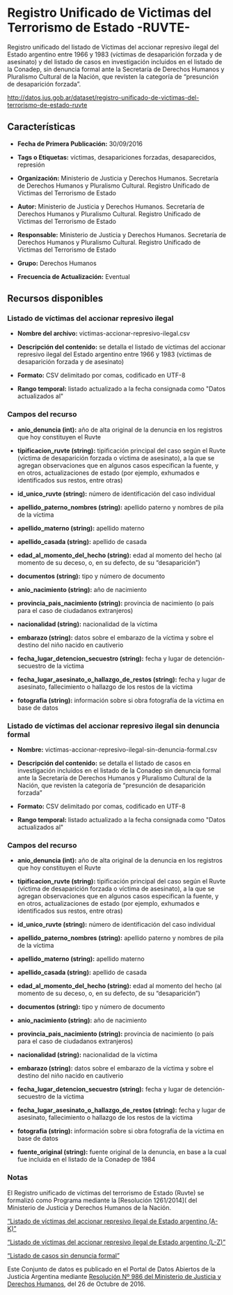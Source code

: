 Registro Unificado de Victimas del Terrorismo de Estado -RUVTE-
=======================================================

Registro unificado del listado de Víctimas del accionar represivo ilegal del Estado argentino entre 1966 y 1983 (víctimas de desaparición forzada y de asesinato) y del listado de casos en investigación incluidos en el listado de la Conadep, sin denuncia formal ante la Secretaría de Derechos Humanos y Pluralismo Cultural de la Nación, que revisten la categoría de “presunción de desaparición forzada”.

http://datos.jus.gob.ar/dataset/registro-unificado-de-victimas-del-terrorismo-de-estado-ruvte

Características
---------------

- **Fecha de Primera Publicación:** 30/09/2016

- **Tags o Etiquetas:** víctimas, desapariciones forzadas, desaparecidos, represión

- **Organización:** Ministerio de Justicia y Derechos Humanos. Secretaría de Derechos Humanos y Pluralismo Cultural. Registro Unificado de Víctimas del Terrorismo de Estado

- **Autor:** Ministerio de Justicia y Derechos Humanos. Secretaría de Derechos Humanos y Pluralismo Cultural. Registro Unificado de Víctimas del Terrorismo de Estado

- **Responsable:** Ministerio de Justicia y Derechos Humanos. Secretaría de Derechos Humanos y Pluralismo Cultural. Registro Unificado de Víctimas del Terrorismo de Estado

- **Grupo:** Derechos Humanos

- **Frecuencia de Actualización:** Eventual

Recursos disponibles
--------------------

### Listado de víctimas del accionar represivo ilegal

- **Nombre del archivo:** victimas-accionar-represivo-ilegal.csv

- **Descripción del contenido:** se detalla el listado de víctimas del accionar represivo ilegal del Estado argentino entre 1966 y 1983 (víctimas de desaparición forzada y de asesinato)

- **Formato:** CSV delimitado por comas, codificado en UTF-8

- **Rango temporal:** listado actualizado a la fecha consignada como "Datos actualizados al"

### Campos del recurso

- **anio_denuncia (int):** año de alta original de la denuncia en los registros que hoy constituyen el Ruvte

- **tipificacion_ruvte (string):** tipificación principal del caso según el Ruvte (víctima de desaparición forzada o víctima de asesinato), a la que se agregan observaciones que en algunos casos especifican la fuente, y en otros, actualizaciones de estado (por ejemplo, exhumados e identificados sus restos, entre otras)

- **id_unico_ruvte (string):** número de identificación del caso individual

- **apellido_paterno_nombres (string):** apellido paterno y nombres de pila de la víctima

- **apellido_materno (string):** apellido materno

- **apellido_casada (string):** apellido de casada

- **edad_al_momento_del_hecho (string):** edad al momento del hecho (al momento de su deceso, o, en su defecto, de su “desaparición”)

- **documentos (string):** tipo y número de documento

- **anio_nacimiento (string):** año de nacimiento

- **provincia_pais_nacimiento (string):** provincia de nacimiento (o país para el caso de ciudadanos extranjeros)

- **nacionalidad (string):** nacionalidad de la víctima

- **embarazo (string):** datos sobre el embarazo de la víctima y sobre el destino del niño nacido en cautiverio

- **fecha_lugar_detencion_secuestro (string):** fecha y lugar de detención-secuestro de la víctima

- **fecha_lugar_asesinato_o_hallazgo_de_restos (string):** fecha y lugar de asesinato, fallecimiento o hallazgo de los restos de la víctima

- **fotografia (string):** información sobre si obra fotografía de la víctima en base de datos


### Listado de víctimas del accionar represivo ilegal sin denuncia formal

- **Nombre:** victimas-accionar-represivo-ilegal-sin-denuncia-formal.csv

- **Descripción del contenido:** se detalla el listado de casos en investigación incluidos en el listado de la Conadep sin denuncia formal ante la Secretaría de Derechos Humanos y Pluralismo Cultural de la Nación, que revisten la categoría de “presunción de desaparición forzada”

- **Formato:** CSV delimitado por comas, codificado en UTF-8

- **Rango temporal:** listado actualizado a la fecha consignada como "Datos actualizados al"

### Campos del recurso

- **anio_denuncia (int):** año de alta original de la denuncia en los registros que hoy constituyen el Ruvte

- **tipificacion_ruvte (string):** tipificación principal del caso según el Ruvte (víctima de desaparición forzada o víctima de asesinato), a la que se agregan observaciones que en algunos casos especifican la fuente, y en otros, actualizaciones de estado (por ejemplo, exhumados e identificados sus restos, entre otras)

- **id_unico_ruvte (string):** número de identificación del caso individual

- **apellido_paterno_nombres (string):** apellido paterno y nombres de pila de la víctima

- **apellido_materno (string):** apellido materno

- **apellido_casada (string):** apellido de casada

- **edad_al_momento_del_hecho (string):** edad al momento del hecho (al momento de su deceso, o, en su defecto, de su “desaparición”)

- **documentos (string):** tipo y número de documento

- **anio_nacimiento (string):** año de nacimiento

- **provincia_pais_nacimiento (string):** provincia de nacimiento (o país para el caso de ciudadanos extranjeros)

- **nacionalidad (string):** nacionalidad de la víctima

- **embarazo (string):** datos sobre el embarazo de la víctima y sobre el destino del niño nacido en cautiverio

- **fecha_lugar_detencion_secuestro (string):** fecha y lugar de detención-secuestro de la víctima

- **fecha_lugar_asesinato_o_hallazgo_de_restos (string):** fecha y lugar de asesinato, fallecimiento o hallazgo de los restos de la víctima

- **fotografia (string):** información sobre si obra fotografía de la víctima en base de datos

- **fuente_original (string):** fuente original de la denuncia, en base a la cual fue incluida en el listado de la Conadep de 1984

### Notas

El Registro unificado de víctimas del terrorismo de Estado (Ruvte) se formalizó como Programa mediante la [Resolución 1261/2014]( del Ministerio de Justicia y Derechos Humanos de la Nación.

[“Listado de víctimas del accionar represivo ilegal de Estado argentino (A-K)”](http://www.jus.gob.ar/media/3120900/2._anexo_i___listado_de_v_ctimas_de_desap_forzada_y_asesinato___a_-_k.pdf)

[“Listado de víctimas del accionar represivo ilegal de Estado argentino (L-Z)”](http://www.jus.gob.ar/media/3120903/2._anexo_i___listado_de_v_ctimas_de_desap_forzada_y_asesinato___l_-_z.pdf)

[“Listado de casos sin denuncia formal”](http://www.jus.gob.ar/media/3122374/3._anexo_ii___listado_de_casos_sin_dcia_formal.pdf)

Este Conjunto de datos es publicado en el Portal de Datos Abiertos de la Justicia Argentina mediante [Resolución Nº 986 del Ministerio de Justicia y Derechos Humanos](http://datos.jus.gob.ar/resoluciones/RESOL-2016-986-E-APN-MJ.pdf), del 26 de Octubre de 2016.
